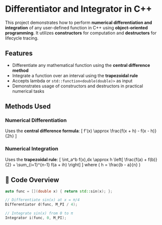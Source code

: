 # Differentiator and Integrator in C++

This project demonstrates how to perform **numerical differentiation and integration** of any user-defined function in C++ using **object-oriented programming**. It utilizes **constructors** for computation and **destructors** for lifecycle tracing.

## Features

- Differentiate any mathematical function using the **central difference method**
- Integrate a function over an interval using the **trapezoidal rule**
- Accepts lambda or `std::function<double(double)>` as input
- Demonstrates usage of constructors and destructors in practical numerical tasks

## Methods Used

### Numerical Differentiation
Uses the **central difference formula**:
\[
f'(x) \approx \frac{f(x + h) - f(x - h)}{2h}
\]

### Numerical Integration
Uses the **trapezoidal rule**:
\[
\int_a^b f(x)\,dx \approx h \left[ \frac{f(a) + f(b)}{2} + \sum_{i=1}^{n-1} f(a + ih) \right]
\]
where \( h = \frac{b - a}{n} \)

## 🧾 Code Overview

```cpp
auto func = [](double x) { return std::sin(x); };

// Differentiate sin(x) at x = π/4
Differentiator d(func, M_PI / 4);

// Integrate sin(x) from 0 to π
Integrator i(func, 0, M_PI);
